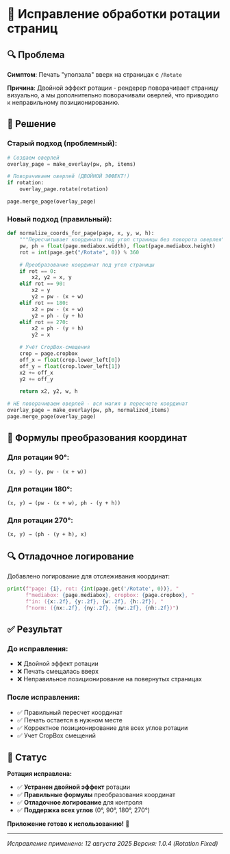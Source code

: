 # 🔄 Исправление обработки ротации страниц

## 🔍 **Проблема**

**Симптом**: Печать "уползала" вверх на страницах с `/Rotate`

**Причина**: Двойной эффект ротации - рендерер поворачивает страницу визуально, а мы дополнительно поворачивали оверлей, что приводило к неправильному позиционированию.

## 🔧 **Решение**

### **Старый подход (проблемный):**
```python
# Создаем оверлей
overlay_page = make_overlay(pw, ph, items)

# Поворачиваем оверлей (ДВОЙНОЙ ЭФФЕКТ!)
if rotation:
    overlay_page.rotate(rotation)

page.merge_page(overlay_page)
```

### **Новый подход (правильный):**
```python
def normalize_coords_for_page(page, x, y, w, h):
    """Пересчитывает координаты под угол страницы без поворота оверлея"""
    pw, ph = float(page.mediabox.width), float(page.mediabox.height)
    rot = int(page.get("/Rotate", 0)) % 360

    # Преобразование координат под угол страницы
    if rot == 0:
        x2, y2 = x, y
    elif rot == 90:
        x2 = y
        y2 = pw - (x + w)
    elif rot == 180:
        x2 = pw - (x + w)
        y2 = ph - (y + h)
    elif rot == 270:
        x2 = ph - (y + h)
        y2 = x

    # Учёт CropBox-смещения
    crop = page.cropbox
    off_x = float(crop.lower_left[0])
    off_y = float(crop.lower_left[1])
    x2 += off_x
    y2 += off_y

    return x2, y2, w, h

# НЕ поворачиваем оверлей - вся магия в пересчете координат
overlay_page = make_overlay(pw, ph, normalized_items)
page.merge_page(overlay_page)
```

## 📐 **Формулы преобразования координат**

### **Для ротации 90°:**
```
(x, y) → (y, pw - (x + w))
```

### **Для ротации 180°:**
```
(x, y) → (pw - (x + w), ph - (y + h))
```

### **Для ротации 270°:**
```
(x, y) → (ph - (y + h), x)
```

## 🔍 **Отладочное логирование**

Добавлено логирование для отслеживания координат:

```python
print(f"page: {i}, rot: {int(page.get('/Rotate', 0))}, "
      f"mediabox: {page.mediabox}, cropbox: {page.cropbox}, "
      f"in: ({x:.2f}, {y:.2f}, {w:.2f}, {h:.2f}), "
      f"norm: ({nx:.2f}, {ny:.2f}, {nw:.2f}, {nh:.2f})")
```

## ✅ **Результат**

### **До исправления:**
- ❌ Двойной эффект ротации
- ❌ Печать смещалась вверх
- ❌ Неправильное позиционирование на повернутых страницах

### **После исправления:**
- ✅ Правильный пересчет координат
- ✅ Печать остается в нужном месте
- ✅ Корректное позиционирование для всех углов ротации
- ✅ Учет CropBox смещений

## 🚀 **Статус**

**Ротация исправлена:**

- ✅ **Устранен двойной эффект** ротации
- ✅ **Правильные формулы** преобразования координат
- ✅ **Отладочное логирование** для контроля
- ✅ **Поддержка всех углов** (0°, 90°, 180°, 270°)

**Приложение готово к использованию!** 🎯

---

*Исправление применено: 12 августа 2025*
*Версия: 1.0.4 (Rotation Fixed)* 